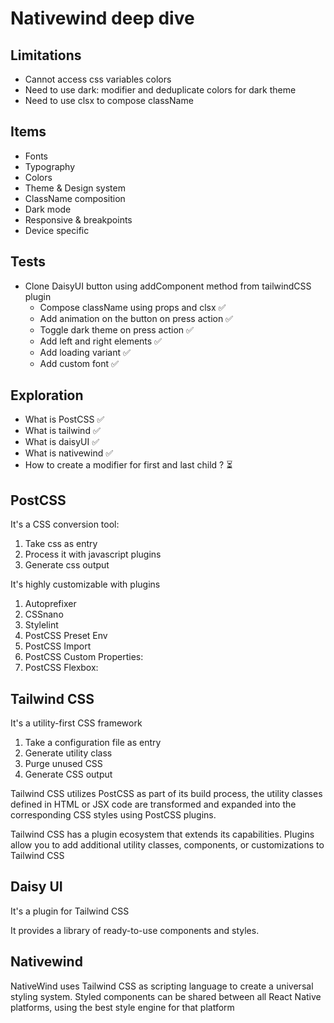 # Nativewind deep dive

## Limitations

- Cannot access css variables colors
- Need to use dark: modifier and deduplicate colors for dark theme
- Need to use clsx to compose className

## Items

- Fonts
- Typography
- Colors
- Theme & Design system
- ClassName composition
- Dark mode
- Responsive & breakpoints
- Device specific

## Tests

- Clone DaisyUI button using addComponent method from tailwindCSS plugin
  - Compose className using props and clsx ✅
  - Add animation on the button on press action ✅
  - Toggle dark theme on press action ✅
  - Add left and right elements ✅
  - Add loading variant ✅
  - Add custom font ✅

## Exploration

- What is PostCSS ✅
- What is tailwind ✅
- What is daisyUI ✅
- What is nativewind ✅
- How to create a modifier for first and last child ? ⏳

## PostCSS

It's a CSS conversion tool:

  1. Take css as entry
  2. Process it with javascript plugins
  3. Generate css output

It's highly customizable with plugins

  1. Autoprefixer
  2. CSSnano
  3. Stylelint
  4. PostCSS Preset Env
  5. PostCSS Import
  6. PostCSS Custom Properties:
  7. PostCSS Flexbox:

## Tailwind CSS

It's a utility-first CSS framework

  1. Take a configuration file as entry
  2. Generate utility class
  3. Purge unused CSS
  4. Generate CSS output

Tailwind CSS utilizes PostCSS as part of its build process, the utility classes defined in HTML or JSX code are transformed and expanded into the corresponding CSS styles using PostCSS plugins.

Tailwind CSS has a plugin ecosystem that extends its capabilities. Plugins allow you to add additional utility classes, components, or customizations to Tailwind CSS

## Daisy UI

It's a plugin for Tailwind CSS

It provides a library of ready-to-use components and styles.

## Nativewind

NativeWind uses Tailwind CSS as scripting language to create a universal styling system. Styled components can be shared between all React Native platforms, using the best style engine for that platform

